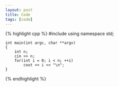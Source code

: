 ```yaml
---
layout: post
title: Code
tags: [code]
---
```


{% highlight cpp %}	
	#include<iostream>
	using namespace std;

	int main(int argc, char **argv)
	{
		int n;
		cin >> n;
		for(int i = 0; i < n; ++i)
			cout << i << "\n";
	}
{% endhighlight %}
